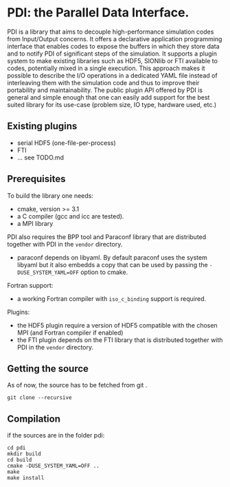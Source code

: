 # PDI: the Parallel Data Interface.

PDI is a library that aims to decouple high-performance simulation codes from Input/Output concerns.
It offers a declarative application programming interface that enables codes to expose the buffers in which they store data and to notify PDI of significant steps of the simulation.
It supports a plugin system to make existing libraries such as HDF5, SIONlib or FTI available to codes, potentially mixed in a single execution.
This approach makes it possible to describe the I/O operations in a dedicated YAML file instead of interleaving them with the simulation code and thus to improve their portability and maintainability.
The public plugin API offered by PDI is general and simple enough that one can easily add support for the best suited library for its use-case (problem size, IO type, hardware used, etc.)

## Existing plugins
* serial HDF5 (one-file-per-process)
* FTI
* ... see TODO.md


## Prerequisites

To build the library one needs:
  * cmake, version >= 3.1
  * a C compiler (gcc and icc are tested).
  * a MPI library

PDI also requires the BPP tool and Paraconf library that are distributed together with PDI in the `vendor` directory.
  * paraconf depends on libyaml. By default paraconf uses the system libyaml but it also embedds a copy that can be used by passing the `-DUSE_SYSTEM_YAML=OFF` option to cmake.

Fortran support:
  * a working Fortran compiler with `iso_c_binding` support is required.

Plugins:
  * the HDF5 plugin require a version of HDF5 compatible with the chosen MPI (and Fortran compiler if enabled)
  * the FTI plugin depends on the FTI library that is distributed together with PDI in the `vendor` directory.

## Getting the source

As of now, the source has to be fetched from git .


```
git clone --recursive 
```

## Compilation

if the sources are in the folder pdi:

```
cd pdi
mkdir build
cd build
cmake -DUSE_SYSTEM_YAML=OFF .. 
make
make install
```
